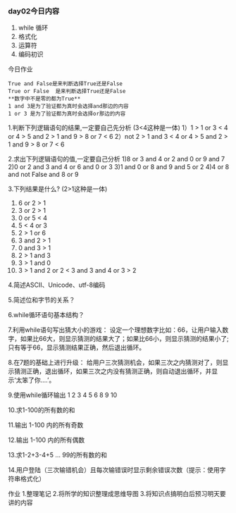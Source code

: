 ### day02今日内容

1. while 循环
2. 格式化
3. 运算符
4. 编码初识

今日作业

```
True and False是来判断选择True还是False
True or False  是来判断选择True还是False
**数字中不是零的都为True**
1 and 3是为了验证都为真时会选择and那边的内容
1 or 3 是为了验证都为真时会选择or那边的内容
```

1.判断下列逻辑语句的结果,一定要自己先分析 (3<4这种是一体)
1）1 > 1 or 3 < 4 or 4 > 5 and 2 > 1 and 9 > 8 or 7 < 6
2）not 2 > 1 and 3 < 4 or 4 > 5 and 2 > 1 and 9 > 8 or 7 < 6

2.求出下列逻辑语句的值,一定要自己分析
1)8 or 3 and 4 or 2 and 0 or 9 and 7
2)0 or 2 and 3 and 4 or 6 and 0 or 3
3)1 and 0 or 8 and 9 and 5 or 2
4)4 or 8 and not False and 8 or 9

3.下列结果是什么? (2>1这种是一体)

1. 6 or 2 > 1
2. 3 or 2 > 1
3. 0 or 5 < 4
4. 5 < 4 or 3
5. 2 > 1 or 6
6. 3 and 2 > 1
7. 0 and 3 > 1
8. 2 > 1 and 3
9. 3 > 1 and 0
10. 3 > 1 and 2 or 2 < 3 and 3 and 4 or 3 > 2

4.简述ASCII、Unicode、utf-8编码

5.简述位和字节的关系？

6.while循环语句基本结构？

7.利用while语句写出猜大小的游戏：
设定一个理想数字比如：66，让用户输入数字，如果比66大，则显示猜测的结果大了；如果比66小，则显示猜测的结果小了;只有等于66，显示猜测结果正确，然后退出循环。

8.在7题的基础上进行升级：
给用户三次猜测机会，如果三次之内猜测对了，则显示猜测正确，退出循环，如果三次之内没有猜测正确，则自动退出循环，并显示‘太笨了你....’。

9.使用while循环输出 1 2 3 4 5 6 8 9 10

10.求1-100的所有数的和

11.输出 1-100 内的所有奇数

12.输出 1-100 内的所有偶数

13.求1-2+3-4+5 ... 99的所有数的和

14.⽤户登陆（三次输错机会）且每次输错误时显示剩余错误次数（提示：使⽤字符串格式化）

作业
1.整理笔记
2.将所学的知识整理成思维导图
3.将知识点搞明白后预习明天要讲的内容